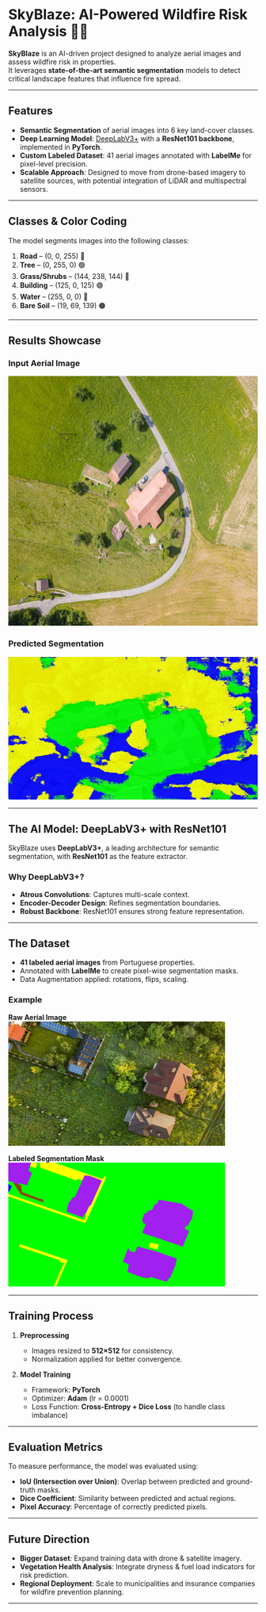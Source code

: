 # SkyBlaze: AI-Powered Wildfire Risk Analysis 🌲🔥

**SkyBlaze** is an AI-driven project designed to analyze aerial images and assess wildfire risk in properties.  
It leverages **state-of-the-art semantic segmentation** models to detect critical landscape features that influence fire spread.

---

## Features

- **Semantic Segmentation** of aerial images into 6 key land-cover classes.  
- **Deep Learning Model**: [DeepLabV3+](https://arxiv.org/abs/1802.02611) with a **ResNet101 backbone**, implemented in **PyTorch**.  
- **Custom Labeled Dataset**: 41 aerial images annotated with **LabelMe** for pixel-level precision.  
- **Scalable Approach**: Designed to move from drone-based imagery to satellite sources, with potential integration of LiDAR and multispectral sensors.  

---

## Classes & Color Coding

The model segments images into the following classes:

1. **Road** – (0, 0, 255) 🔴  
2. **Tree** – (0, 255, 0) 🟢  
3. **Grass/Shrubs** – (144, 238, 144) 🌿  
4. **Building** – (125, 0, 125) 🟣  
5. **Water** – (255, 0, 0) 🔵  
6. **Bare Soil** – (19, 69, 139) 🟤  

---

## Results Showcase

### Input Aerial Image
![Input Example](https://github.com/DiogoNunesDev/FireRisk_Prevention_System/blob/main/Test/test.jpg)

### Predicted Segmentation
![Output Example](https://github.com/DiogoNunesDev/FireRisk_Prevention_System/blob/main/Test/output.jpg)

---

## The AI Model: DeepLabV3+ with ResNet101

SkyBlaze uses **DeepLabV3+**, a leading architecture for semantic segmentation, with **ResNet101** as the feature extractor.

### Why DeepLabV3+?
- **Atrous Convolutions**: Captures multi-scale context.  
- **Encoder-Decoder Design**: Refines segmentation boundaries.  
- **Robust Backbone**: ResNet101 ensures strong feature representation.  

---

## The Dataset

- **41 labeled aerial images** from Portuguese properties.  
- Annotated with **LabelMe** to create pixel-wise segmentation masks.  
- Data Augmentation applied: rotations, flips, scaling.  

### Example

**Raw Aerial Image**  
![Raw Image](https://github.com/DiogoNunesDev/FireRisk_Prevention_System/blob/main/readme/Original%20Image.png)  

**Labeled Segmentation Mask**  
![Labeled Image](https://github.com/DiogoNunesDev/FireRisk_Prevention_System/blob/main/readme/Mask%20Labeled%20Image.png)  

---

## Training Process

1. **Preprocessing**  
   - Images resized to **512×512** for consistency.  
   - Normalization applied for better convergence.  

2. **Model Training**  
   - Framework: **PyTorch**  
   - Optimizer: **Adam** (lr = 0.0001)  
   - Loss Function: **Cross-Entropy + Dice Loss** (to handle class imbalance)  

---

## Evaluation Metrics

To measure performance, the model was evaluated using:

- **IoU (Intersection over Union)**: Overlap between predicted and ground-truth masks.  
- **Dice Coefficient**: Similarity between predicted and actual regions.  
- **Pixel Accuracy**: Percentage of correctly predicted pixels.  

---

## Future Direction

- **Bigger Dataset**: Expand training data with drone & satellite imagery.  
- **Vegetation Health Analysis**: Integrate dryness & fuel load indicators for risk prediction.  
- **Regional Deployment**: Scale to municipalities and insurance companies for wildfire prevention planning.  

---
